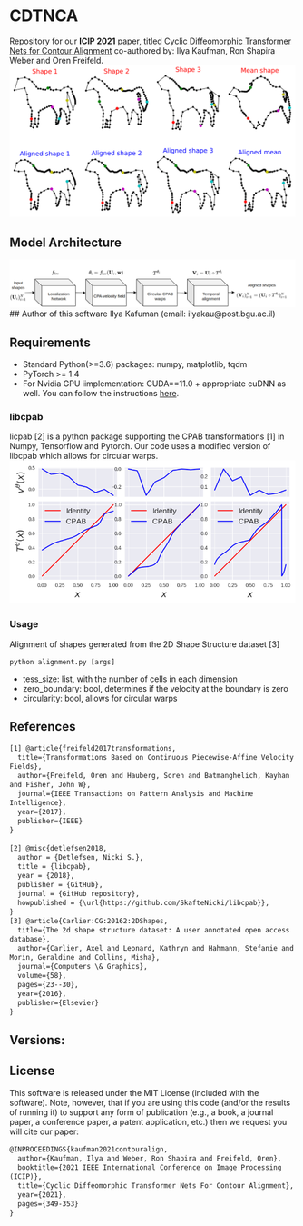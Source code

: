 # CDTNCA
Repository for our <b>ICIP 2021</b> paper, titled [Cyclic Diffeomorphic Transformer Nets for Contour Alignment](https://ieeexplore.ieee.org/abstract/document/9506570) co-authored by: Ilya Kaufman, Ron Shapira Weber and Oren Freifeld.
<img src="/figures/intro.png" alt="CDTNCA alignmnet.">
## Model Architecture
<img src="/figures/model.png" alt="CDTNCA architecture.">
## Author of this software 
Ilya Kafuman (email: ilyakau@post.bgu.ac.il)

## Requirements
- Standard Python(>=3.6) packages: numpy, matplotlib, tqdm
- PyTorch >= 1.4
- For Nvidia GPU iimplementation: CUDA==11.0 + appropriate cuDNN as well. You can follow the instructions [here](https://pytorch.org/get-started/locally/).

### libcpab
licpab [2] is a python package supporting the CPAB transformations [1] in Numpy, Tensorflow and Pytorch.
Our code uses a modified version of libcpab which allows for circular warps.
<img src="/figures/warps.png" alt="Warp with different constraints.">
### Usage
Alignment of shapes generated from the 2D Shape Structure dataset [3]

```
python alignment.py [args]
```
* tess_size: list, with the number of cells in each dimension
* zero_boundary: bool, determines if the velocity at the boundary is zero 
* circularity: bool, allows for circular warps

## References
```
[1] @article{freifeld2017transformations,
  title={Transformations Based on Continuous Piecewise-Affine Velocity Fields},
  author={Freifeld, Oren and Hauberg, Soren and Batmanghelich, Kayhan and Fisher, John W},
  journal={IEEE Transactions on Pattern Analysis and Machine Intelligence},
  year={2017},
  publisher={IEEE}
}

[2] @misc{detlefsen2018,
  author = {Detlefsen, Nicki S.},
  title = {libcpab},
  year = {2018},
  publisher = {GitHub},
  journal = {GitHub repository},
  howpublished = {\url{https://github.com/SkafteNicki/libcpab}},
}
[3] @article{Carlier:CG:20162:2DShapes,
  title={The 2d shape structure dataset: A user annotated open access database},
  author={Carlier, Axel and Leonard, Kathryn and Hahmann, Stefanie and Morin, Geraldine and Collins, Misha},
  journal={Computers \& Graphics},
  volume={58},
  pages={23--30},
  year={2016},
  publisher={Elsevier}
}
```
## Versions:


## License
This software is released under the MIT License (included with the software). Note, however, that if you are using this code (and/or the results of running it) to support any form of publication (e.g., a book, a journal paper, a conference paper, a patent application, etc.) then we request you will cite our paper:
```
@INPROCEEDINGS{kaufman2021contouralign,
  author={Kaufman, Ilya and Weber, Ron Shapira and Freifeld, Oren},
  booktitle={2021 IEEE International Conference on Image Processing (ICIP)}, 
  title={Cyclic Diffeomorphic Transformer Nets For Contour Alignment}, 
  year={2021},
  pages={349-353}
}

